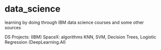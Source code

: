 # data_science
learning by doing through IBM data science courses and some other sources

DS Projects:
(IBM) SpaceX: algorithms KNN, SVM, Decision Trees, Logistic Regression
(DeepLearning.AI)